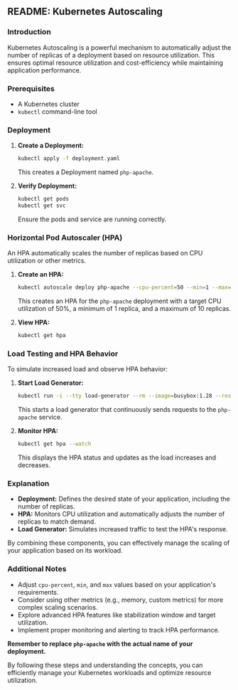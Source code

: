 ## README: Kubernetes Autoscaling

### Introduction
Kubernetes Autoscaling is a powerful mechanism to automatically adjust the number of replicas of a deployment based on resource utilization. This ensures optimal resource utilization and cost-efficiency while maintaining application performance.

### Prerequisites
* A Kubernetes cluster
* `kubectl` command-line tool

### Deployment
1. **Create a Deployment:**
   ```bash
   kubectl apply -f deployment.yaml
   ```
   This creates a Deployment named `php-apache`.

2. **Verify Deployment:**
   ```bash
   kubectl get pods
   kubectl get svc
   ```
   Ensure the pods and service are running correctly.

### Horizontal Pod Autoscaler (HPA)
An HPA automatically scales the number of replicas based on CPU utilization or other metrics.

1. **Create an HPA:**
   ```bash
   kubectl autoscale deploy php-apache --cpu-percent=50 --min=1 --max=10
   ```
   This creates an HPA for the `php-apache` deployment with a target CPU utilization of 50%, a minimum of 1 replica, and a maximum of 10 replicas.

2. **View HPA:**
   ```bash
   kubectl get hpa
   ```

### Load Testing and HPA Behavior
To simulate increased load and observe HPA behavior:

1. **Start Load Generator:**
   ```bash
   kubectl run -i --tty load-generator --rm --image=busybox:1.28 --restart=Never -- /bin/sh -c "while sleep 0.01; do wget -q -O- http://php-apache; done"
   ```
   This starts a load generator that continuously sends requests to the `php-apache` service.

2. **Monitor HPA:**
   ```bash
   kubectl get hpa --watch
   ```
   This displays the HPA status and updates as the load increases and decreases.

### Explanation
* **Deployment:** Defines the desired state of your application, including the number of replicas.
* **HPA:** Monitors CPU utilization and automatically adjusts the number of replicas to match demand.
* **Load Generator:** Simulates increased traffic to test the HPA's response.

By combining these components, you can effectively manage the scaling of your application based on its workload.

### Additional Notes
* Adjust `cpu-percent`, `min`, and `max` values based on your application's requirements.
* Consider using other metrics (e.g., memory, custom metrics) for more complex scaling scenarios.
* Explore advanced HPA features like stabilization window and target utilization.
* Implement proper monitoring and alerting to track HPA performance.

**Remember to replace `php-apache` with the actual name of your deployment.**

By following these steps and understanding the concepts, you can efficiently manage your Kubernetes workloads and optimize resource utilization.
 
 
